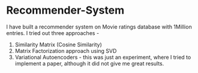 # Recommender-System

I have built a recommender system on Movie ratings database with 1Million entries. I tried out three approaches - 
1. Similarity Matrix (Cosine Similarity)
2. Matrix Factorization approach using SVD
3. Variational Autoencoders - this was just an experiment, where I tried to implement a paper, although it did not give me great results.
